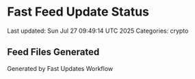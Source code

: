 # Fast Feed Update Status
Last updated: Sun Jul 27 09:49:14 UTC 2025
Categories: crypto

## Feed Files Generated

Generated by Fast Updates Workflow
